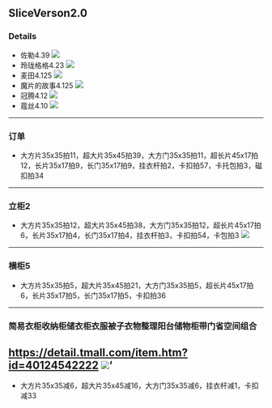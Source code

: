 ## SliceVerson2.0
### Details
- 佐勒4.39
![](https://img.alicdn.com/imgextra/i4/3418426074/TB2gztxfYsTMeJjy1zcXXXAgXXa_!!3418426074.jpg)
- 玲珑格格4.23
![](https://gdp.alicdn.com/imgextra/i4/654152350/TB2adVFbxuTBuNkHFNRXXc9qpXa_!!654152350.jpg)
- 麦田4.125
![](https://gdp.alicdn.com/imgextra/i2/1772995108/TB2VToFx_JYBeNjy1zeXXahzVXa_!!1772995108.jpg)
- 魔片的故事4.125
![](https://gdp.alicdn.com/imgextra/i4/2274227895/TB2jaSepS8YBeNkSnb4XXaevFXa_!!2274227895.jpg)
- 冠腾4.12
![](https://img.alicdn.com/imgextra/i1/1637044046/O1CN011fl6wma2LsqwJ2N_!!1637044046.jpg)
- 蔻丝4.10
![](https://gdp.alicdn.com/imgextra/i2/715355920/TB23e8oIACWBuNjy0FaXXXUlXXa_!!715355920.gif)
---
### 订单
- 大方片35x35拍11，超大片35x45拍39，大方门35x35拍11，超长片45x17拍12，长片35x17拍9，长门35x17拍9，挂衣杆拍2，卡扣拍57，卡托包拍3，磁扣拍34
---
### 立柜2
- 大方片35x35拍12，超大片35x45拍38，大方门35x35拍12，超长片45x17拍6，长片35x17拍4，长门35x17拍4，挂衣杆拍3，卡扣拍54，卡包拍3
![](https://img.alicdn.com/imgextra/i4/1637044046/TB2oGGqamjz11Bjy0FnXXcnxXXa_!!1637044046.jpg)
---
### 横柜5
- 大方片35x35拍5，超大片35x45拍21，大方门35x35拍5，超长片45x17拍6，长片35x17拍5，长门35x17拍5，卡扣拍36
---
### 简易衣柜收纳柜储衣柜衣服被子衣物整理阳台储物柜带门省空间组合
https://detail.tmall.com/item.htm?id=40124542222
![](https://img.alicdn.com/imgextra/i3/1637044046/TB2sGVcaevB11BjSspnXXbE.pXa_!!1637044046.jpg)‘
---
- 大方片35x35减6，超大片35x45减16，大方门35x35减6，挂衣杆减1，卡扣减33